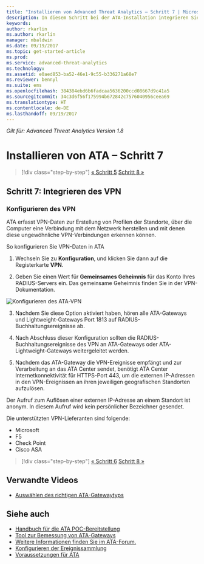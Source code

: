 ```yaml
---
title: "Installieren von Advanced Threat Analytics – Schritt 7 | Microsoft-Dokumentation"
description: In diesem Schritt bei der ATA-Installation integrieren Sie Ihr VPN.
keywords: 
author: rkarlin
ms.author: rkarlin
manager: mbaldwin
ms.date: 09/19/2017
ms.topic: get-started-article
ms.prod: 
ms.service: advanced-threat-analytics
ms.technology: 
ms.assetid: e0aed853-ba52-46e1-9c55-b336271a68e7
ms.reviewer: bennyl
ms.suite: ems
ms.openlocfilehash: 384384ebd6b6fadcaa5636200ccd08667d9c41a5
ms.sourcegitcommit: 34c3d6f56f175994b672842c7576040956ceea69
ms.translationtype: HT
ms.contentlocale: de-DE
ms.lasthandoff: 09/19/2017
---
```

*Gilt für: Advanced Threat Analytics Version 1.8*



# <a name="install-ata---step-7"></a>Installieren von ATA – Schritt 7

>[!div class="step-by-step"]
[« Schritt 5](install-ata-step5.md)
[Schritt 8 »](install-ata-step7.md)

## <a name="step-7-integrate-vpn"></a>Schritt 7: Integrieren des VPN

### <a name="configuring-vpn"></a>Konfigurieren des VPN

ATA erfasst VPN-Daten zur Erstellung von Profilen der Standorte, über die Computer eine Verbindung mit dem Netzwerk herstellen und mit denen diese ungewöhnliche VPN-Verbindungen erkennen können.

So konfigurieren Sie VPN-Daten in ATA

1. Wechseln Sie zu **Konfiguration**, und klicken Sie dann auf die Registerkarte **VPN**.

2. Geben Sie einen Wert für **Gemeinsames Geheimnis** für das Konto Ihres RADIUS-Servers ein. Das gemeinsame Geheimnis finden Sie in der VPN-Dokumentation.

 ![Konfigurieren des ATA-VPN](media/vpn.png)

3.  Nachdem Sie diese Option aktiviert haben, hören alle ATA-Gateways und Lightweight-Gateways Port 1813 auf RADIUS-Buchhaltungsereignisse ab. 

4.  Nach Abschluss dieser Konfiguration sollten die RADIUS-Buchhaltungsereignisse des VPN an ATA-Gateways oder ATA-Lightweight-Gateways weitergeleitet werden.

5.  Nachdem das ATA-Gateway die VPN-Ereignisse empfängt und zur Verarbeitung an das ATA Center sendet, benötigt ATA Center Internetkonnektivität für HTTPS-Port 443, um die externen IP-Adressen in den VPN-Ereignissen an ihren jeweiligen geografischen Standorten aufzulösen.

Der Aufruf zum Auflösen einer externen IP-Adresse an einem Standort ist anonym. In diesem Aufruf wird kein persönlicher Bezeichner gesendet.

Die unterstützten VPN-Lieferanten sind folgende:
- Microsoft
- F5
- Check Point
- Cisco ASA




>[!div class="step-by-step"]
[« Schritt 6](install-ata-step5.md)
[Schritt 8 »](install-ata-step7.md)



## <a name="related-videos"></a>Verwandte Videos
- [Auswählen des richtigen ATA-Gatewaytyps](https://channel9.msdn.com/Shows/Microsoft-Security/ATA-Deployment-Choose-the-Right-Gateway-Type)


## <a name="see-also"></a>Siehe auch
- [Handbuch für die ATA POC-Bereitstellung](http://aka.ms/atapoc)
- [Tool zur Bemessung von ATA-Gateways](http://aka.ms/atasizingtool)
- [Weitere Informationen finden Sie im ATA-Forum.](https://social.technet.microsoft.com/Forums/security/home?forum=mata)
- [Konfigurieren der Ereignissammlung](configure-event-collection.md)
- [Voraussetzungen für ATA](ata-prerequisites.md)


